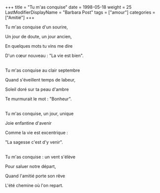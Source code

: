 +++
title = "Tu m'as conquise"
date = 1998-05-18
weight = 25
LastModifierDisplayName = "Barbara Post"
tags = ["amour"]
categories = ["Amitié"]
+++

Tu m'as conquise d'un sourire,

Un jour de doute, un jour ancien,

En quelques mots tu vins me dire

D'un cœur nouveau : "La vie est bien".

 \
Tu m'as conquise au clair septembre

Quand s'éveillent temps de labeur,

Soleil doré sur ta peau d'ambre

Te murmurait le mot : "Bonheur".

 \
Tu m'as conquise, un jour, unique

Joie enfantine d'avenir

Comme la vie est excentrique :

"La sagesse c'est d'y venir".

 \
Tu m'as conquise : un vent s'élève

Pour saluer notre départ,

Quand l'amitié porte son rêve

L'été chemine où l'on repart.
